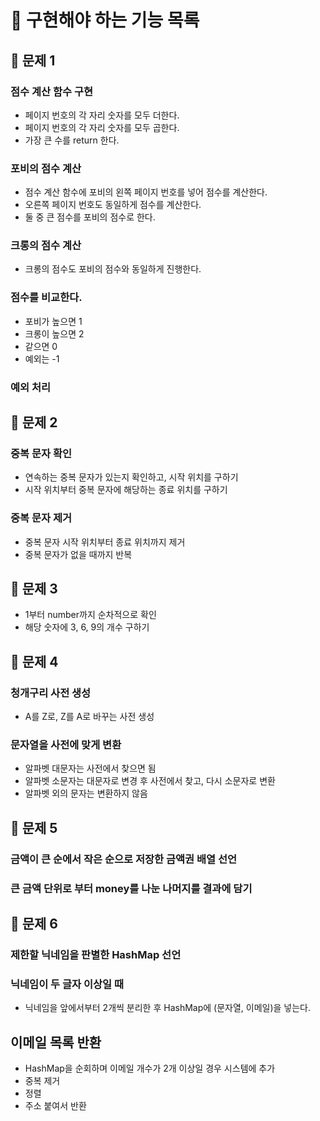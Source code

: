 # 🐣 구현해야 하는 기능 목록

## 🐤 문제 1

### 점수 계산 함수 구현
- 페이지 번호의 각 자리 숫자를 모두 더한다.
- 페이지 번호의 각 자리 숫자를 모두 곱한다.
- 가장 큰 수를 return 한다.

### 포비의 점수 계산
- 점수 계산 함수에 포비의 왼쪽 페이지 번호를 넣어 점수를 계산한다.
- 오른쪽 페이지 번호도 동일하게 점수를 계산한다.
- 둘 중 큰 점수를 포비의 점수로 한다.

### 크롱의 점수 계산
- 크롱의 점수도 포비의 점수와 동일하게 진행한다.

### 점수를 비교한다.
- 포비가 높으면 1
- 크롱이 높으면 2
- 같으면 0
- 예외는 -1

### 예외 처리

## 🐤 문제 2

### 중복 문자 확인
- 연속하는 중복 문자가 있는지 확인하고, 시작 위치를 구하기
- 시작 위치부터 중복 문자에 해당하는 종료 위치를 구하기

### 중복 문자 제거
- 중복 문자 시작 위치부터 종료 위치까지 제거
- 중복 문자가 없을 때까지 반복

## 🐤 문제 3

- 1부터 number까지 순차적으로 확인
- 해당 숫자에 3, 6, 9의 개수 구하기

## 🐤 문제 4

### 청개구리 사전 생성
- A를 Z로, Z를 A로 바꾸는 사전 생성

### 문자열을 사전에 맞게 변환
- 알파벳 대문자는 사전에서 찾으면 됨
- 알파벳 소문자는 대문자로 변경 후 사전에서 찾고, 다시 소문자로 변환
- 알파벳 외의 문자는 변환하지 않음

## 🐤 문제 5

### 금액이 큰 순에서 작은 순으로 저장한 금액권 배열 선언

### 큰 금액 단위로 부터 money를 나눈 나머지를 결과에 담기

## 🐤 문제 6

### 제한할 닉네임을 판별한 HashMap 선언

### 닉네임이 두 글자 이상일 때
- 닉네임을 앞에서부터 2개씩 분리한 후 HashMap에 (문자열, 이메일)을 넣는다.

## 이메일 목록 반환
- HashMap을 순회하며 이메일 개수가 2개 이상일 경우 시스템에 추가
- 중복 제거
- 정렬
- 주소 붙여서 반환 